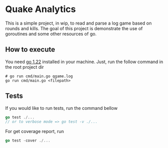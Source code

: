 # Quake Analytics

This is a simple project, in wip, to read and parse a log game based on rounds and kills. The goal of this project is demonstrate the use of goroutines and some other resources of go.

## How to execute

You need [go 1.22](https://go.dev/dl/) installed in your machine. Just, run the follow command in the root project dir

```shell
# go run cmd/main.go qgame.log
go run cmd/main.go <filepath>
```

## Tests

If you would like to run tests, run the command bellow

```go
go test ./...
// or to verbose mode => go test -v ./...
```

For get coverage report, run

```go
go test -cover ./...
```
